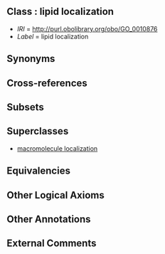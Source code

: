 
## Class : lipid localization

 * *IRI* = http://purl.obolibrary.org/obo/GO_0010876
 * *Label* = lipid localization

## Synonyms


## Cross-references


## Subsets


## Superclasses

 * [macromolecule localization](../../GO/36/GO_0033036.md)

## Equivalencies


## Other Logical Axioms


## Other Annotations


## External Comments


